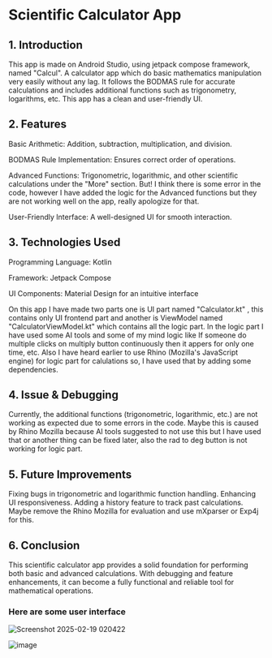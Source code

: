 # Scientific Calculator App
## 1. Introduction
This app is made on Android Studio, using jetpack compose framework, named "Calcul". A calculator app which do basic mathematics manipulation very easily without any lag.  It follows the BODMAS rule for accurate calculations and includes additional functions such as trigonometry, logarithms, etc. This app has a clean and user-friendly UI.

## 2. Features
Basic Arithmetic: Addition, subtraction, multiplication, and division.

BODMAS Rule Implementation: Ensures correct order of operations.

Advanced Functions: Trigonometric, logarithmic, and other scientific calculations under the "More" section.
But! I think there is some error in the code, however I have added the logic for the Advanced functions but they are not working well on the app, really apologize for that.  

User-Friendly Interface: A well-designed UI for smooth interaction.
## 3. Technologies Used
Programming Language: Kotlin

Framework: Jetpack Compose

UI Components: Material Design for an intuitive interface

On this app I have made two parts one is UI part named "Calculator.kt" , this contains only UI frontend part and another is ViewModel named "CalculatorViewModel.kt" which contains all the logic part. In the logic part I have used some AI tools and some of my mind logic like If someone do multiple clicks on multiply button continuously then it appers for only one time, etc.  Also I have heard earlier to use Rhino (Mozilla's JavaScript engine) for logic part for calulations so, I have used that by adding some dependencies.
## 4. Issue & Debugging
Currently, the additional functions (trigonometric, logarithmic, etc.) are not working as expected due to some errors in the code. Maybe this is caused by Rhino Mozilla because AI tools suggested to not use this but I have used that or another thing can be fixed later, also the rad to deg button is not working for logic part.
## 5. Future Improvements
Fixing bugs in trigonometric and logarithmic function handling.
Enhancing UI responsiveness.
Adding a history feature to track past calculations.
Maybe remove the Rhino Mozilla for evaluation and use mXparser or Exp4j for this. 
## 6. Conclusion
This scientific calculator app provides a solid foundation for performing both basic and advanced calculations. With debugging and feature enhancements, it can become a fully functional and reliable tool for mathematical operations.
### Here are some user interface
![Screenshot 2025-02-19 020422](https://github.com/user-attachments/assets/79386ffc-609e-48cd-a95f-fafb5013f86d)

![image](https://github.com/user-attachments/assets/147576f1-da9d-4b89-92e5-76d13c9a3f6e)

